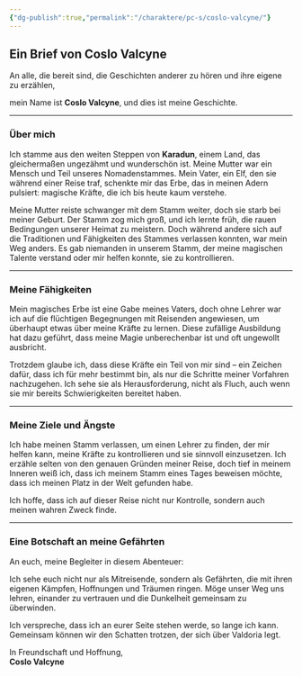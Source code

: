 ```yaml
---
{"dg-publish":true,"permalink":"/charaktere/pc-s/coslo-valcyne/"}
---
```


## Ein Brief von Coslo Valcyne


An alle, die bereit sind, die Geschichten anderer zu hören und ihre eigene zu erzählen,

mein Name ist **Coslo Valcyne**, und dies ist meine Geschichte.

---

### Über mich

Ich stamme aus den weiten Steppen von **Karadun**, einem Land, das gleichermaßen ungezähmt und wunderschön ist. Meine Mutter war ein Mensch und Teil unseres Nomadenstammes. Mein Vater, ein Elf, den sie während einer Reise traf, schenkte mir das Erbe, das in meinen Adern pulsiert: magische Kräfte, die ich bis heute kaum verstehe.

Meine Mutter reiste schwanger mit dem Stamm weiter, doch sie starb bei meiner Geburt. Der Stamm zog mich groß, und ich lernte früh, die rauen Bedingungen unserer Heimat zu meistern. Doch während andere sich auf die Traditionen und Fähigkeiten des Stammes verlassen konnten, war mein Weg anders. Es gab niemanden in unserem Stamm, der meine magischen Talente verstand oder mir helfen konnte, sie zu kontrollieren.

---

### Meine Fähigkeiten

Mein magisches Erbe ist eine Gabe meines Vaters, doch ohne Lehrer war ich auf die flüchtigen Begegnungen mit Reisenden angewiesen, um überhaupt etwas über meine Kräfte zu lernen. Diese zufällige Ausbildung hat dazu geführt, dass meine Magie unberechenbar ist und oft ungewollt ausbricht.

Trotzdem glaube ich, dass diese Kräfte ein Teil von mir sind – ein Zeichen dafür, dass ich für mehr bestimmt bin, als nur die Schritte meiner Vorfahren nachzugehen. Ich sehe sie als Herausforderung, nicht als Fluch, auch wenn sie mir bereits Schwierigkeiten bereitet haben.

---

### Meine Ziele und Ängste

Ich habe meinen Stamm verlassen, um einen Lehrer zu finden, der mir helfen kann, meine Kräfte zu kontrollieren und sie sinnvoll einzusetzen. Ich erzähle selten von den genauen Gründen meiner Reise, doch tief in meinem Inneren weiß ich, dass ich meinem Stamm eines Tages beweisen möchte, dass ich meinen Platz in der Welt gefunden habe.

Ich hoffe, dass ich auf dieser Reise nicht nur Kontrolle, sondern auch meinen wahren Zweck finde.

---

### Eine Botschaft an meine Gefährten

An euch, meine Begleiter in diesem Abenteuer:

Ich sehe euch nicht nur als Mitreisende, sondern als Gefährten, die mit ihren eigenen Kämpfen, Hoffnungen und Träumen ringen. Möge unser Weg uns lehren, einander zu vertrauen und die Dunkelheit gemeinsam zu überwinden.

Ich verspreche, dass ich an eurer Seite stehen werde, so lange ich kann. Gemeinsam können wir den Schatten trotzen, der sich über Valdoria legt.

In Freundschaft und Hoffnung,  
**Coslo Valcyne**